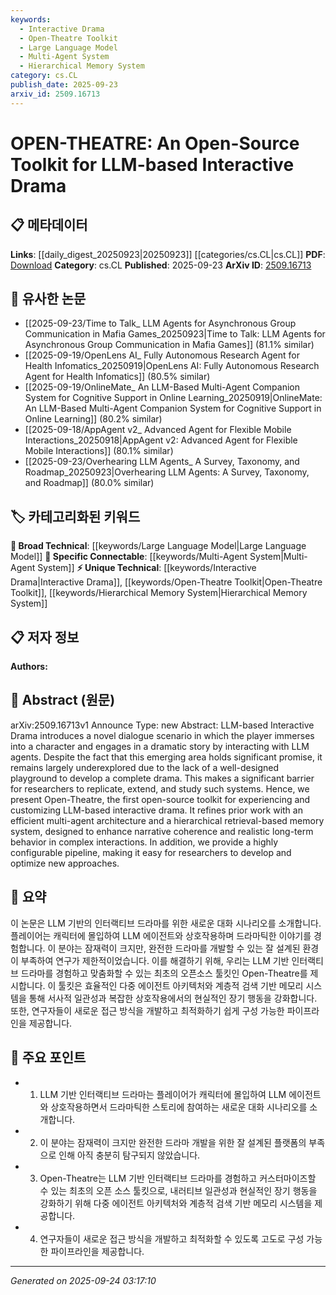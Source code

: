 ```yaml
---
keywords:
  - Interactive Drama
  - Open-Theatre Toolkit
  - Large Language Model
  - Multi-Agent System
  - Hierarchical Memory System
category: cs.CL
publish_date: 2025-09-23
arxiv_id: 2509.16713
---
```


<!-- KEYWORD_LINKING_METADATA:
{
  "processed_timestamp": "2025-09-24T03:17:10.425323",
  "vocabulary_version": "1.0",
  "selected_keywords": [
    "Interactive Drama",
    "Open-Theatre Toolkit",
    "Large Language Model",
    "Multi-Agent System",
    "Hierarchical Memory System"
  ],
  "rejected_keywords": [],
  "similarity_scores": {
    "Interactive Drama": 0.78,
    "Open-Theatre Toolkit": 0.82,
    "Large Language Model": 0.85,
    "Multi-Agent System": 0.77,
    "Hierarchical Memory System": 0.79
  },
  "extraction_method": "AI_prompt_based",
  "budget_applied": true,
  "candidates_json": {
    "candidates": [
      {
        "surface": "LLM-based Interactive Drama",
        "canonical": "Interactive Drama",
        "aliases": [
          "LLM Drama",
          "Interactive Storytelling"
        ],
        "category": "unique_technical",
        "rationale": "This is a novel application of language models in storytelling, providing a unique domain for research.",
        "novelty_score": 0.75,
        "connectivity_score": 0.65,
        "specificity_score": 0.85,
        "link_intent_score": 0.78
      },
      {
        "surface": "Open-Theatre",
        "canonical": "Open-Theatre Toolkit",
        "aliases": [
          "Open-Theatre",
          "Interactive Drama Toolkit"
        ],
        "category": "unique_technical",
        "rationale": "As the first open-source toolkit for this domain, it serves as a cornerstone for future research and development.",
        "novelty_score": 0.8,
        "connectivity_score": 0.7,
        "specificity_score": 0.9,
        "link_intent_score": 0.82
      },
      {
        "surface": "Large Language Model",
        "canonical": "Large Language Model",
        "aliases": [
          "LLM"
        ],
        "category": "broad_technical",
        "rationale": "LLMs are central to the development of interactive drama, providing the underlying technology for dialogue generation.",
        "novelty_score": 0.4,
        "connectivity_score": 0.9,
        "specificity_score": 0.6,
        "link_intent_score": 0.85
      },
      {
        "surface": "multi-agent architecture",
        "canonical": "Multi-Agent System",
        "aliases": [
          "multi-agent architecture",
          "agent-based system"
        ],
        "category": "specific_connectable",
        "rationale": "Multi-agent systems are crucial for simulating interactions in complex narratives.",
        "novelty_score": 0.65,
        "connectivity_score": 0.75,
        "specificity_score": 0.8,
        "link_intent_score": 0.77
      },
      {
        "surface": "hierarchical retrieval-based memory system",
        "canonical": "Hierarchical Memory System",
        "aliases": [
          "retrieval-based memory",
          "hierarchical memory"
        ],
        "category": "unique_technical",
        "rationale": "This system enhances narrative coherence and is a novel feature in interactive drama.",
        "novelty_score": 0.7,
        "connectivity_score": 0.68,
        "specificity_score": 0.85,
        "link_intent_score": 0.79
      }
    ],
    "ban_list_suggestions": [
      "dialogue scenario",
      "playground",
      "pipeline"
    ]
  },
  "decisions": [
    {
      "candidate_surface": "LLM-based Interactive Drama",
      "resolved_canonical": "Interactive Drama",
      "decision": "linked",
      "scores": {
        "novelty": 0.75,
        "connectivity": 0.65,
        "specificity": 0.85,
        "link_intent": 0.78
      }
    },
    {
      "candidate_surface": "Open-Theatre",
      "resolved_canonical": "Open-Theatre Toolkit",
      "decision": "linked",
      "scores": {
        "novelty": 0.8,
        "connectivity": 0.7,
        "specificity": 0.9,
        "link_intent": 0.82
      }
    },
    {
      "candidate_surface": "Large Language Model",
      "resolved_canonical": "Large Language Model",
      "decision": "linked",
      "scores": {
        "novelty": 0.4,
        "connectivity": 0.9,
        "specificity": 0.6,
        "link_intent": 0.85
      }
    },
    {
      "candidate_surface": "multi-agent architecture",
      "resolved_canonical": "Multi-Agent System",
      "decision": "linked",
      "scores": {
        "novelty": 0.65,
        "connectivity": 0.75,
        "specificity": 0.8,
        "link_intent": 0.77
      }
    },
    {
      "candidate_surface": "hierarchical retrieval-based memory system",
      "resolved_canonical": "Hierarchical Memory System",
      "decision": "linked",
      "scores": {
        "novelty": 0.7,
        "connectivity": 0.68,
        "specificity": 0.85,
        "link_intent": 0.79
      }
    }
  ]
}
-->

# OPEN-THEATRE: An Open-Source Toolkit for LLM-based Interactive Drama

## 📋 메타데이터

**Links**: [[daily_digest_20250923|20250923]] [[categories/cs.CL|cs.CL]]
**PDF**: [Download](https://arxiv.org/pdf/2509.16713.pdf)
**Category**: cs.CL
**Published**: 2025-09-23
**ArXiv ID**: [2509.16713](https://arxiv.org/abs/2509.16713)

## 🔗 유사한 논문
- [[2025-09-23/Time to Talk_ LLM Agents for Asynchronous Group Communication in Mafia Games_20250923|Time to Talk: LLM Agents for Asynchronous Group Communication in Mafia Games]] (81.1% similar)
- [[2025-09-19/OpenLens AI_ Fully Autonomous Research Agent for Health Infomatics_20250919|OpenLens AI: Fully Autonomous Research Agent for Health Infomatics]] (80.5% similar)
- [[2025-09-19/OnlineMate_ An LLM-Based Multi-Agent Companion System for Cognitive Support in Online Learning_20250919|OnlineMate: An LLM-Based Multi-Agent Companion System for Cognitive Support in Online Learning]] (80.2% similar)
- [[2025-09-18/AppAgent v2_ Advanced Agent for Flexible Mobile Interactions_20250918|AppAgent v2: Advanced Agent for Flexible Mobile Interactions]] (80.1% similar)
- [[2025-09-23/Overhearing LLM Agents_ A Survey, Taxonomy, and Roadmap_20250923|Overhearing LLM Agents: A Survey, Taxonomy, and Roadmap]] (80.0% similar)

## 🏷️ 카테고리화된 키워드
**🧠 Broad Technical**: [[keywords/Large Language Model|Large Language Model]]
**🔗 Specific Connectable**: [[keywords/Multi-Agent System|Multi-Agent System]]
**⚡ Unique Technical**: [[keywords/Interactive Drama|Interactive Drama]], [[keywords/Open-Theatre Toolkit|Open-Theatre Toolkit]], [[keywords/Hierarchical Memory System|Hierarchical Memory System]]

## 📋 저자 정보

**Authors:** 

## 📄 Abstract (원문)

arXiv:2509.16713v1 Announce Type: new 
Abstract: LLM-based Interactive Drama introduces a novel dialogue scenario in which the player immerses into a character and engages in a dramatic story by interacting with LLM agents. Despite the fact that this emerging area holds significant promise, it remains largely underexplored due to the lack of a well-designed playground to develop a complete drama. This makes a significant barrier for researchers to replicate, extend, and study such systems. Hence, we present Open-Theatre, the first open-source toolkit for experiencing and customizing LLM-based interactive drama. It refines prior work with an efficient multi-agent architecture and a hierarchical retrieval-based memory system, designed to enhance narrative coherence and realistic long-term behavior in complex interactions. In addition, we provide a highly configurable pipeline, making it easy for researchers to develop and optimize new approaches.

## 📝 요약

이 논문은 LLM 기반의 인터랙티브 드라마를 위한 새로운 대화 시나리오를 소개합니다. 플레이어는 캐릭터에 몰입하여 LLM 에이전트와 상호작용하며 드라마틱한 이야기를 경험합니다. 이 분야는 잠재력이 크지만, 완전한 드라마를 개발할 수 있는 잘 설계된 환경이 부족하여 연구가 제한적이었습니다. 이를 해결하기 위해, 우리는 LLM 기반 인터랙티브 드라마를 경험하고 맞춤화할 수 있는 최초의 오픈소스 툴킷인 Open-Theatre를 제시합니다. 이 툴킷은 효율적인 다중 에이전트 아키텍처와 계층적 검색 기반 메모리 시스템을 통해 서사적 일관성과 복잡한 상호작용에서의 현실적인 장기 행동을 강화합니다. 또한, 연구자들이 새로운 접근 방식을 개발하고 최적화하기 쉽게 구성 가능한 파이프라인을 제공합니다.

## 🎯 주요 포인트

- 1. LLM 기반 인터랙티브 드라마는 플레이어가 캐릭터에 몰입하여 LLM 에이전트와 상호작용하면서 드라마틱한 스토리에 참여하는 새로운 대화 시나리오를 소개합니다.
- 2. 이 분야는 잠재력이 크지만 완전한 드라마 개발을 위한 잘 설계된 플랫폼의 부족으로 인해 아직 충분히 탐구되지 않았습니다.
- 3. Open-Theatre는 LLM 기반 인터랙티브 드라마를 경험하고 커스터마이즈할 수 있는 최초의 오픈 소스 툴킷으로, 내러티브 일관성과 현실적인 장기 행동을 강화하기 위해 다중 에이전트 아키텍처와 계층적 검색 기반 메모리 시스템을 제공합니다.
- 4. 연구자들이 새로운 접근 방식을 개발하고 최적화할 수 있도록 고도로 구성 가능한 파이프라인을 제공합니다.


---

*Generated on 2025-09-24 03:17:10*